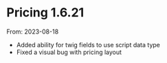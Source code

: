 # Pricing 1.6.21
From: 2023-08-18

* Added ability for twig fields to use script data type
* Fixed a visual bug with pricing layout
